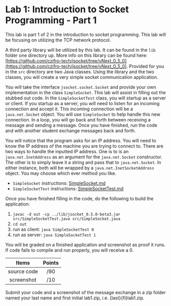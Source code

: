 # Lab 1: Introduction to Socket Programming - Part 1

This lab is part 1 of 2 in the introduction to socket programming. This lab will be focusing on utilizing the TCP network protocol.  

A third party library will be utilized by this lab. It can be found in the `lib` folder one directory up. More info on this library can be found here: [https://github.com/czifro-tech/jsocket/tree/vNext_0_5_0](https://github.com/czifro-tech/jsocket/tree/vNext_0_5_0). Provided for you in the `src` directory are two Java classes. Using the library and the two classes, you will create a very simple socket communication application.

You will take the interface `jsocket.socket.Socket` and provide your own implementation in the class `SimpleSocket`. This lab will assist in filling out the stubbed out code. In the `SimpleSocketTest` class, you will startup as a server or client. If you startup as a server, you will need to listen for an incoming connection and accept it. This incoming connection will be a `java.net.Socket` object. You will use `SimpleSocket` to help handle this new connection. In a loop, you will go back and forth between receiving a message and sending a message. Once you have finished, run the code and with another student exchange messages back and forth.

You will notice that the program asks for an IP address. You will need to know the IP address of the machine you are trying to connect to. There are two ways to handle the inputted IP address. One is to is an `java.net.InetAddress` as an argument for the `java.net.Socket` constructor. The other is to simply leave it a string and pass that to `java.net.Socket`. In either instance, both will be wrapped by a `java.net.InetSocketAddress` object. You may choose which ever method you like.

- `SimpleSocket` instructions: [SimpleSocket.md](SimpleSocket.md)
- `SimpleSocketTest` instructions: [SimpleSocketTest.md](SimpleSocketTest.md)

Once you have finished filling in the code, do the following to build the application:
 1. `javac -d out -cp ../lib/jsocket_0.5.0-beta3.jar src/SimpleSocketTest.java src/SimpleSocket.java`
 2. `cd out`
 3. run as client: `java SimpleSocketTest 0`
 4. run as server: `java SimpleSocketTest 1`

You will be graded on a finished application and screenshot as proof it runs. If code fails to compile and run properly, you will receive a 0.
 
|Items |Points|
|:-----:|:-----:|
|source code| /90|
|screenshot| /10|

Submit your code and a screenshot of the message exchange in a zip folder named your last name and first initial lab1.zip, i.e. {last}{fi}lab1.zip.
